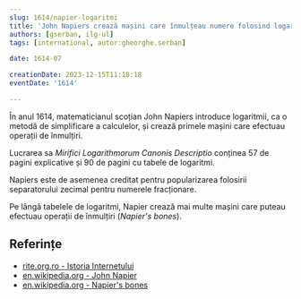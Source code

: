 ```yaml
---
slug: 1614/napier-logaritmi
title: 'John Napiers crează mașini care înmulțeau numere folosind logaritmi'
authors: [gserban, ilg-ul]
tags: [international, autor:gheorghe.serban]

date: 1614-07

creationDate: 2023-12-15T11:18:18
eventDate: '1614'

---
```


În anul 1614, matematicianul scoțian John Napiers introduce
logaritmii, ca o metodă de simplificare a calculelor, și
crează primele mașini care efectuau operații de înmulțiri.

<!-- truncate -->

Lucrarea sa _Mirifici Logarithmorum Canonis Descriptio_ conținea 57
de pagini explicative și 90 de pagini cu tabele de logaritmi.

Napiers este de asemenea creditat pentru popularizarea folosirii separatorului zecimal pentru numerele fracționare.

Pe lângă tabelele de logaritmi, Napier crează mai multe mașini care puteau efectuau operații de înmulțiri (_Napier's bones_).

## Referințe

- [rite.org.ro - Istoria Internetului](https://rite.org.ro/istoria-internetului/)
- [en.wikipedia.org - John Napier](https://en.wikipedia.org/wiki/John_Napier)
- [en.wikipedia.org - Napier's bones](https://en.wikipedia.org/wiki/Napier%27s_bones)
